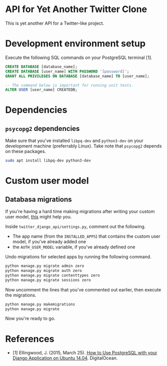 # API for Yet Another Twitter Clone

This is yet another API for a Twitter-like project.


# Development environment setup

Execute the following SQL commands on your PostgreSQL terminal [1].

```sql
CREATE DATABASE [database_name];
CREATE DATABASE [user_name] WITH PASSWORD '[password]';
GRANT ALL PRIVILEGES ON DATABASE [database_name] TO [user_name];

-- The command below is important for running unit tests.
ALTER USER [user_name] CREATEDB;
```


# Dependencies

## `psycopg2` dependencies

Make sure that you've installed `libpq-dev` and `python3-dev` on your development machine (preferrably Linux). Take note that `psycopg2` depends on these packages.

```bash
sudo apt install libpq-dev python3-dev
```

# Custom user model

## Databasa migrations

If you're having a hard time making migrations after writing your custom user model, [this](https://stackoverflow.com/a/59499156) might help you.


Inside `twitter_django_api/settings.py`, comment out the following.

- The app name (from the `INSTALLED_APPS`) that contains the custom user model, if you've already added one
- the `AUTH_USER_MODEL` variable, if you've already defined one

Undo migrations for selected apps by running the following command.

```bash
python manage.py migrate admin zero
python manage.py migrate auth zero
python manage.py migrate contenttypes zero
python manage.py migrate sessions zero
```

Now uncomment the lines that you've commented out earlier, then execute the migrations.

```bash
python manage.py makemigrations
python manage.py migrate
```

Now you're ready to go.


# References

- [1] Ellingwood, J. (2015, March 25). [How to Use PostgreSQL with your Django Application on Ubuntu 14.04](https://www.digitalocean.com/community/tutorials/how-to-use-postgresql-with-your-django-application-on-ubuntu-14-04). DigitalOcean.
